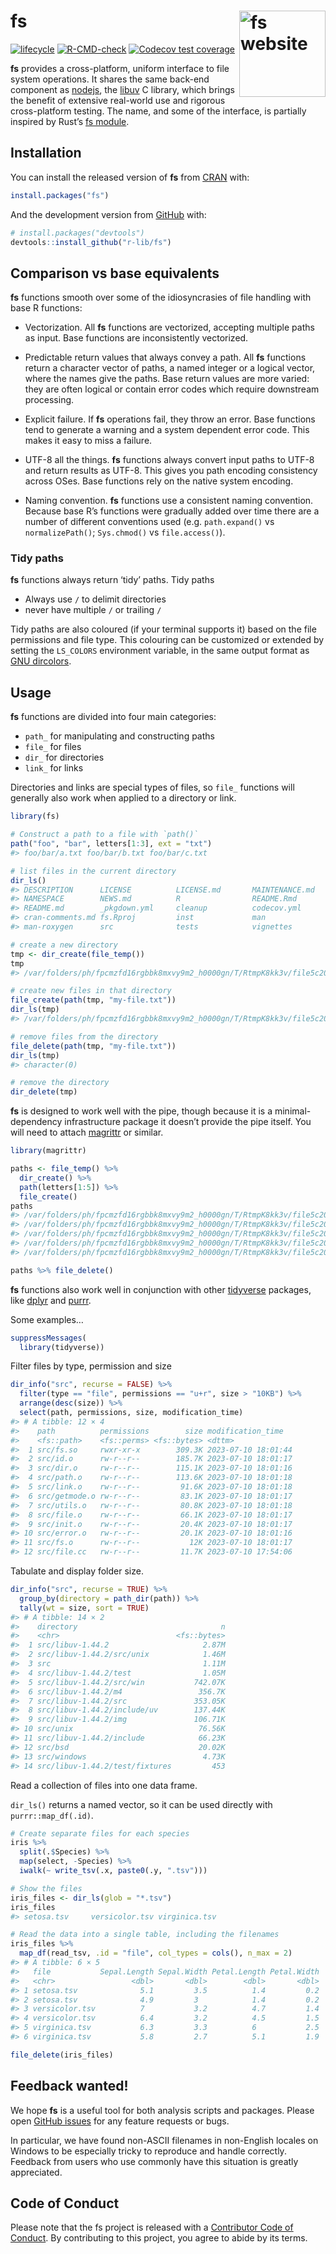 
<!-- README.md is generated from README.Rmd. Please edit that file -->

# fs <a href="https://fs.r-lib.org/"><img src="man/figures/logo.png" align="right" height="138" alt="fs website" /></a>

<!-- badges: start -->

[![lifecycle](https://img.shields.io/badge/lifecycle-maturing-blue.svg)](https://lifecycle.r-lib.org/articles/stages.html#maturing)
[![R-CMD-check](https://github.com/r-lib/fs/actions/workflows/R-CMD-check.yaml/badge.svg)](https://github.com/r-lib/fs/actions/workflows/R-CMD-check.yaml)
[![Codecov test
coverage](https://codecov.io/gh/r-lib/fs/branch/main/graph/badge.svg)](https://app.codecov.io/gh/r-lib/fs?branch=main)
<!-- badges: end -->

**fs** provides a cross-platform, uniform interface to file system
operations. It shares the same back-end component as
[nodejs](https://nodejs.org), the
[libuv](http://docs.libuv.org/en/v1.x/fs.html) C library, which brings
the benefit of extensive real-world use and rigorous cross-platform
testing. The name, and some of the interface, is partially inspired by
Rust’s [fs module](https://doc.rust-lang.org/std/fs/index.html).

## Installation

You can install the released version of **fs** from
[CRAN](https://CRAN.R-project.org) with:

``` r
install.packages("fs")
```

And the development version from [GitHub](https://github.com/) with:

``` r
# install.packages("devtools")
devtools::install_github("r-lib/fs")
```

## Comparison vs base equivalents

**fs** functions smooth over some of the idiosyncrasies of file handling
with base R functions:

- Vectorization. All **fs** functions are vectorized, accepting multiple
  paths as input. Base functions are inconsistently vectorized.

- Predictable return values that always convey a path. All **fs**
  functions return a character vector of paths, a named integer or a
  logical vector, where the names give the paths. Base return values are
  more varied: they are often logical or contain error codes which
  require downstream processing.

- Explicit failure. If **fs** operations fail, they throw an error. Base
  functions tend to generate a warning and a system dependent error
  code. This makes it easy to miss a failure.

- UTF-8 all the things. **fs** functions always convert input paths to
  UTF-8 and return results as UTF-8. This gives you path encoding
  consistency across OSes. Base functions rely on the native system
  encoding.

- Naming convention. **fs** functions use a consistent naming
  convention. Because base R’s functions were gradually added over time
  there are a number of different conventions used (e.g. `path.expand()`
  vs `normalizePath()`; `Sys.chmod()` vs `file.access()`).

### Tidy paths

**fs** functions always return ‘tidy’ paths. Tidy paths

- Always use `/` to delimit directories
- never have multiple `/` or trailing `/`

Tidy paths are also coloured (if your terminal supports it) based on the
file permissions and file type. This colouring can be customized or
extended by setting the `LS_COLORS` environment variable, in the same
output format as [GNU
dircolors](http://www.bigsoft.co.uk/blog/index.php/2008/04/11/configuring-ls_colors).

## Usage

**fs** functions are divided into four main categories:

- `path_` for manipulating and constructing paths
- `file_` for files
- `dir_` for directories
- `link_` for links

Directories and links are special types of files, so `file_` functions
will generally also work when applied to a directory or link.

``` r
library(fs)

# Construct a path to a file with `path()`
path("foo", "bar", letters[1:3], ext = "txt")
#> foo/bar/a.txt foo/bar/b.txt foo/bar/c.txt

# list files in the current directory
dir_ls()
#> DESCRIPTION      LICENSE          LICENSE.md       MAINTENANCE.md   
#> NAMESPACE        NEWS.md          R                README.Rmd       
#> README.md        _pkgdown.yml     cleanup          codecov.yml      
#> cran-comments.md fs.Rproj         inst             man              
#> man-roxygen      src              tests            vignettes

# create a new directory
tmp <- dir_create(file_temp())
tmp
#> /var/folders/ph/fpcmzfd16rgbbk8mxvy9m2_h0000gn/T/RtmpK8kk3v/file5c2053685f92

# create new files in that directory
file_create(path(tmp, "my-file.txt"))
dir_ls(tmp)
#> /var/folders/ph/fpcmzfd16rgbbk8mxvy9m2_h0000gn/T/RtmpK8kk3v/file5c2053685f92/my-file.txt

# remove files from the directory
file_delete(path(tmp, "my-file.txt"))
dir_ls(tmp)
#> character(0)

# remove the directory
dir_delete(tmp)
```

**fs** is designed to work well with the pipe, though because it is a
minimal-dependency infrastructure package it doesn’t provide the pipe
itself. You will need to attach
[magrittr](https://magrittr.tidyverse.org) or similar.

``` r
library(magrittr)

paths <- file_temp() %>%
  dir_create() %>%
  path(letters[1:5]) %>%
  file_create()
paths
#> /var/folders/ph/fpcmzfd16rgbbk8mxvy9m2_h0000gn/T/RtmpK8kk3v/file5c2039edb14c/a
#> /var/folders/ph/fpcmzfd16rgbbk8mxvy9m2_h0000gn/T/RtmpK8kk3v/file5c2039edb14c/b
#> /var/folders/ph/fpcmzfd16rgbbk8mxvy9m2_h0000gn/T/RtmpK8kk3v/file5c2039edb14c/c
#> /var/folders/ph/fpcmzfd16rgbbk8mxvy9m2_h0000gn/T/RtmpK8kk3v/file5c2039edb14c/d
#> /var/folders/ph/fpcmzfd16rgbbk8mxvy9m2_h0000gn/T/RtmpK8kk3v/file5c2039edb14c/e

paths %>% file_delete()
```

**fs** functions also work well in conjunction with other
[tidyverse](https://www.tidyverse.org/) packages, like
[dplyr](https://dplyr.tidyverse.org) and
[purrr](https://purrr.tidyverse.org).

Some examples…

``` r
suppressMessages(
  library(tidyverse))
```

Filter files by type, permission and size

``` r
dir_info("src", recurse = FALSE) %>%
  filter(type == "file", permissions == "u+r", size > "10KB") %>%
  arrange(desc(size)) %>%
  select(path, permissions, size, modification_time)
#> # A tibble: 12 × 4
#>    path          permissions        size modification_time  
#>    <fs::path>    <fs::perms> <fs::bytes> <dttm>             
#>  1 src/fs.so     rwxr-xr-x        309.3K 2023-07-10 18:01:44
#>  2 src/id.o      rw-r--r--        185.7K 2023-07-10 18:01:17
#>  3 src/dir.o     rw-r--r--        115.1K 2023-07-10 18:01:16
#>  4 src/path.o    rw-r--r--        113.6K 2023-07-10 18:01:18
#>  5 src/link.o    rw-r--r--         91.6K 2023-07-10 18:01:18
#>  6 src/getmode.o rw-r--r--         83.1K 2023-07-10 18:01:17
#>  7 src/utils.o   rw-r--r--         80.8K 2023-07-10 18:01:18
#>  8 src/file.o    rw-r--r--         66.1K 2023-07-10 18:01:17
#>  9 src/init.o    rw-r--r--         20.4K 2023-07-10 18:01:17
#> 10 src/error.o   rw-r--r--         20.1K 2023-07-10 18:01:16
#> 11 src/fs.o      rw-r--r--           12K 2023-07-10 18:01:17
#> 12 src/file.cc   rw-r--r--         11.7K 2023-07-10 17:54:06
```

Tabulate and display folder size.

``` r
dir_info("src", recurse = TRUE) %>%
  group_by(directory = path_dir(path)) %>%
  tally(wt = size, sort = TRUE)
#> # A tibble: 14 × 2
#>    directory                                n
#>    <chr>                          <fs::bytes>
#>  1 src/libuv-1.44.2                     2.87M
#>  2 src/libuv-1.44.2/src/unix            1.46M
#>  3 src                                  1.11M
#>  4 src/libuv-1.44.2/test                1.05M
#>  5 src/libuv-1.44.2/src/win           742.07K
#>  6 src/libuv-1.44.2/m4                 356.7K
#>  7 src/libuv-1.44.2/src               353.05K
#>  8 src/libuv-1.44.2/include/uv        137.44K
#>  9 src/libuv-1.44.2/img               106.71K
#> 10 src/unix                            76.56K
#> 11 src/libuv-1.44.2/include            66.23K
#> 12 src/bsd                             20.02K
#> 13 src/windows                          4.73K
#> 14 src/libuv-1.44.2/test/fixtures         453
```

Read a collection of files into one data frame.

`dir_ls()` returns a named vector, so it can be used directly with
`purrr::map_df(.id)`.

``` r
# Create separate files for each species
iris %>%
  split(.$Species) %>%
  map(select, -Species) %>%
  iwalk(~ write_tsv(.x, paste0(.y, ".tsv")))

# Show the files
iris_files <- dir_ls(glob = "*.tsv")
iris_files
#> setosa.tsv     versicolor.tsv virginica.tsv

# Read the data into a single table, including the filenames
iris_files %>%
  map_df(read_tsv, .id = "file", col_types = cols(), n_max = 2)
#> # A tibble: 6 × 5
#>   file           Sepal.Length Sepal.Width Petal.Length Petal.Width
#>   <chr>                 <dbl>       <dbl>        <dbl>       <dbl>
#> 1 setosa.tsv              5.1         3.5          1.4         0.2
#> 2 setosa.tsv              4.9         3            1.4         0.2
#> 3 versicolor.tsv          7           3.2          4.7         1.4
#> 4 versicolor.tsv          6.4         3.2          4.5         1.5
#> 5 virginica.tsv           6.3         3.3          6           2.5
#> 6 virginica.tsv           5.8         2.7          5.1         1.9

file_delete(iris_files)
```

## Feedback wanted!

We hope **fs** is a useful tool for both analysis scripts and packages.
Please open [GitHub issues](https://github.com/r-lib/fs) for any feature
requests or bugs.

In particular, we have found non-ASCII filenames in non-English locales
on Windows to be especially tricky to reproduce and handle correctly.
Feedback from users who use commonly have this situation is greatly
appreciated.

## Code of Conduct

Please note that the fs project is released with a [Contributor Code of
Conduct](https://fs.r-lib.org/dev/CODE_OF_CONDUCT.html). By contributing
to this project, you agree to abide by its terms.
